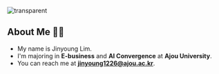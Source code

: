 ![transparent](https://capsule-render.vercel.app/api?type=transparent&color=000080&fontColor=FFA500&text=Jinyoung's%20Page&height=130&fontSize=60&animation=twinkling)

## About Me 👋🏻
- My name is Jinyoung Lim.
- I'm majoring in **E-business** and **AI Convergence** at **Ajou University**.
- You can reach me at **jinyoung1226@ajou.ac.kr**.
















